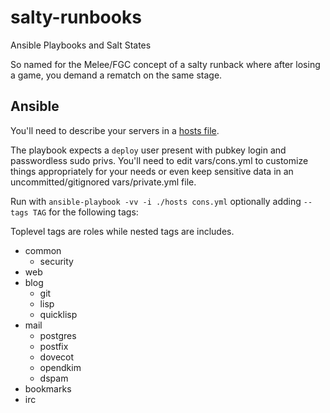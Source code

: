 salty-runbooks
==============

Ansible Playbooks and Salt States

So named for the Melee/FGC concept of a salty runback where after
losing a game, you demand a rematch on the same stage.

## Ansible

You'll need to describe your servers in a [hosts file][inventory].

[inventory]: http://docs.ansible.com/intro_inventory.html

The playbook expects a `deploy` user present with pubkey login and
passwordless sudo privs. You'll need to edit vars/cons.yml to
customize things appropriately for your needs or even keep sensitive
data in an uncommitted/gitignored vars/private.yml file.

Run with `ansible-playbook -vv -i ./hosts cons.yml` optionally adding
`--tags TAG` for the following tags:

Toplevel tags are roles while nested tags are includes.

* common
  * security
* web
* blog
  * git
  * lisp
  * quicklisp
* mail
  * postgres
  * postfix
  * dovecot
  * opendkim
  * dspam
* bookmarks
* irc
